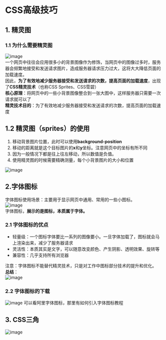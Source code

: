 # CSS高级技巧
## 1. 精灵图
### 1.1 为什么需要精灵图
![image](https://github.com/Happy-jianghui/Frontend-Learning/assets/98568967/ac2ec49d-d69c-4a35-872b-86e6fdb346f2)  
一个网页中往往会应用很多小的背景图像作为修饰，当网页中的图像过多时，服务器会频繁地接受和发送请求图片，造成服务器请求压力过大，这将大大降低页面的加载速度。  
因此，**为了有效地减少服务器接受和发送请求的次数，提高页面的加载速度**，出现了**CSS精灵技术**（也称CSS Sprites、CSS雪碧）  
**核心原理**：将网页中的一些小背景图像整合到一张大图中，这样服务器只需要一次请求就可以了  
**精灵技术目的**：为了有效地减少服务器接受和发送请求的次数，提高页面的加载速度  

## 1.2 精灵图（sprites）的使用
1. 移动背景图片位置，此时可以使用**background-position**
2. 移动的距离就是这个目标图片的**x**和**y**坐标。注意网页中的坐标有所不同
3. 因为一般情况下都是往上往左移动，所以数值是负值。
4. 使用精灵图的时候需要精确测量，每个小背景图片的大小和位置

![image](https://github.com/Happy-jianghui/Frontend-Learning/assets/98568967/cf716b18-a40e-47ad-a65c-f77c18107964)

## 2.字体图标
字体图标使用场景：主要用于显示网页中通用、常用的一些小图标。  
![image](https://github.com/Happy-jianghui/Frontend-Learning/assets/98568967/c1c29d19-1104-48eb-84e8-3dfa6689ddff)  
字体图标，**展示的是图标，本质属于字体。**  
### 2.1 字体图标的优点
 - 轻量级：一个图标字体要比一系列的图像要小。一旦字体加载了，图标就会马上渲染出来，减少了服务器请求
 - 灵活性：本质其实是文字，可以随意改变颜色、产生阴影、透明效果、旋转等
 - 兼容性：几乎支持所有浏览器

注意：字体图标不能替代精灵技术，只是对工作中图标部分技术的提升和优化。  
**总结**：  
![image](https://github.com/Happy-jianghui/Frontend-Learning/assets/98568967/572c7ca0-f3d2-4172-9996-0cca9920a9d9)

### 2.2 字体图标的下载
![image](https://github.com/Happy-jianghui/Frontend-Learning/assets/98568967/9ad8a273-99fc-4434-aa98-053abb2e70aa)
可以看阿里字体图标，那里有如何引入字体图标教程

## 3. CSS三角
![image](https://github.com/Happy-jianghui/Frontend-Learning/assets/98568967/f4eec252-8a75-4b9f-b543-b43236d03cd5)
